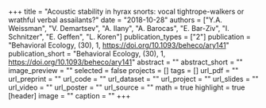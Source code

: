+++
title = "Acoustic stability in hyrax snorts: vocal tightrope-walkers or wrathful verbal assailants?"
date = "2018-10-28"
authors = ["Y.A. Weissman", "V. Demartsev", "A. Ilany", "A. Barocas", "E. Bar-Ziv", "I. Schnitzer", "E. Geffen", "L. Koren"]
publication_types = ["2"]
publication = "Behavioral Ecology, (30), 1, https://doi.org/10.1093/beheco/ary141"
publication_short = "Behavioral Ecology, (30), 1, https://doi.org/10.1093/beheco/ary141"
abstract = ""
abstract_short = ""
image_preview = ""
selected = false
projects = []
tags = []
url_pdf = ""
url_preprint = ""
url_code = ""
url_dataset = ""
url_project = ""
url_slides = ""
url_video = ""
url_poster = ""
url_source = ""
math = true
highlight = true
[header]
image = ""
caption = ""
+++
